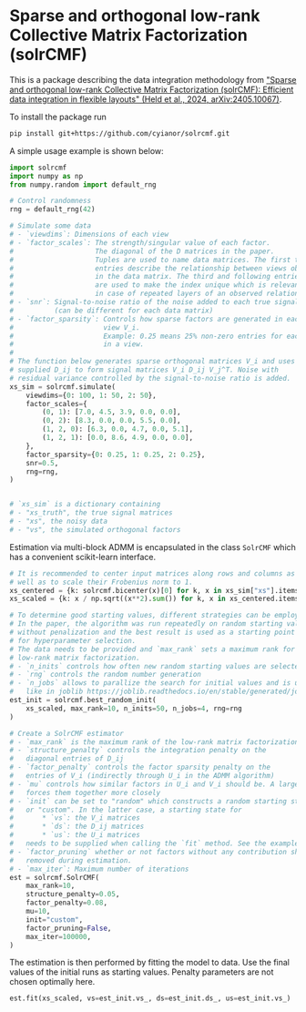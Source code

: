 # Sparse and orthogonal low-rank Collective Matrix Factorization (solrCMF)

This is a package describing the data integration methodology from ["Sparse and orthogonal low-rank Collective Matrix Factorization (solrCMF): Efficient data integration in flexible layouts" (Held et al., 2024, arXiv:2405.10067)](https://arxiv.org/abs/2405.10067).

To install the package run
```sh
pip install git+https://github.com/cyianor/solrcmf.git
```

A simple usage example is shown below:


```python
import solrcmf
import numpy as np
from numpy.random import default_rng

# Control randomness
rng = default_rng(42)

# Simulate some data
# - `viewdims`: Dimensions of each view
# - `factor_scales`: The strength/singular value of each factor.
#                    The diagonal of the D matrices in the paper.
#                    Tuples are used to name data matrices. The first two
#                    entries describe the relationship between views observed
#                    in the data matrix. The third and following entries
#                    are used to make the index unique which is relevant
#                    in case of repeated layers of an observed relationship.
# - `snr`: Signal-to-noise ratio of the noise added to each true signal
#          (can be different for each data matrix)
# - `factor_sparsity`: Controls how sparse factors are generated in each
#                      view V_i.
#                      Example: 0.25 means 25% non-zero entries for each factor
#                      in a view.
#
# The function below generates sparse orthogonal matrices V_i and uses the
# supplied D_ij to form signal matrices V_i D_ij V_j^T. Noise with
# residual variance controlled by the signal-to-noise ratio is added.
xs_sim = solrcmf.simulate(
    viewdims={0: 100, 1: 50, 2: 50},
    factor_scales={
        (0, 1): [7.0, 4.5, 3.9, 0.0, 0.0],
        (0, 2): [8.3, 0.0, 0.0, 5.5, 0.0],
        (1, 2, 0): [6.3, 0.0, 4.7, 0.0, 5.1],
        (1, 2, 1): [0.0, 8.6, 4.9, 0.0, 0.0],
    },
    factor_sparsity={0: 0.25, 1: 0.25, 2: 0.25},
    snr=0.5,
    rng=rng,
)


# `xs_sim` is a dictionary containing
# - "xs_truth", the true signal matrices
# - "xs", the noisy data
# - "vs", the simulated orthogonal factors
```

Estimation via multi-block ADMM is encapsulated in the class `SolrCMF` which has
a convenient scikit-learn interface.


```python
# It is recommended to center input matrices along rows and columns as
# well as to scale their Frobenius norm to 1.
xs_centered = {k: solrcmf.bicenter(x)[0] for k, x in xs_sim["xs"].items()}
xs_scaled = {k: x / np.sqrt((x**2).sum()) for k, x in xs_centered.items()}

# To determine good starting values, different strategies can be employed.
# In the paper, the algorithm was run repeatedly on random starting values
# without penalization and the best result is used as a starting point
# for hyperparameter selection.
# The data needs to be provided and `max_rank` sets a maximum rank for the
# low-rank matrix factorization.
# - `n_inits` controls how often new random starting values are selected.
# - `rng` controls the random number generation
# - `n_jobs` allows to parallize the search for initial values and is used
#   like in joblib https://joblib.readthedocs.io/en/stable/generated/joblib.Parallel.html
est_init = solrcmf.best_random_init(
    xs_scaled, max_rank=10, n_inits=50, n_jobs=4, rng=rng
)
```


```python
# Create a SolrCMF estimator
# - `max_rank` is the maximum rank of the low-rank matrix factorization
# - `structure_penalty` controls the integration penalty on the
#   diagonal entries of D_ij
# - `factor_penalty` controls the factor sparsity penalty on the
#   entries of V_i (indirectly through U_i in the ADMM algorithm)
# - `mu` controls how similar factors in U_i and V_i should be. A larger value
#   forces them together more closely
# - `init` can be set to "random" which constructs a random starting state
#   or "custom". In the latter case, a starting state for
#       * `vs`: the V_i matrices
#       * `ds`: the D_ij matrices
#       * `us`: the U_i matrices
#   needs to be supplied when calling the `fit` method. See the example below.
# - `factor_pruning` whether or not factors without any contribution should be
#   removed during estimation.
# - `max_iter`: Maximum number of iterations
est = solrcmf.SolrCMF(
    max_rank=10,
    structure_penalty=0.05,
    factor_penalty=0.08,
    mu=10,
    init="custom",
    factor_pruning=False,
    max_iter=100000,
)
```

The estimation is then performed by fitting the model to data. Use the
final values of the initial runs as starting values. Penalty parameters are not chosen optimally here.


```python
est.fit(xs_scaled, vs=est_init.vs_, ds=est_init.ds_, us=est_init.vs_)
```




<style>#sk-container-id-1 {
  /* Definition of color scheme common for light and dark mode */
  --sklearn-color-text: black;
  --sklearn-color-line: gray;
  /* Definition of color scheme for unfitted estimators */
  --sklearn-color-unfitted-level-0: #fff5e6;
  --sklearn-color-unfitted-level-1: #f6e4d2;
  --sklearn-color-unfitted-level-2: #ffe0b3;
  --sklearn-color-unfitted-level-3: chocolate;
  /* Definition of color scheme for fitted estimators */
  --sklearn-color-fitted-level-0: #f0f8ff;
  --sklearn-color-fitted-level-1: #d4ebff;
  --sklearn-color-fitted-level-2: #b3dbfd;
  --sklearn-color-fitted-level-3: cornflowerblue;

  /* Specific color for light theme */
  --sklearn-color-text-on-default-background: var(--sg-text-color, var(--theme-code-foreground, var(--jp-content-font-color1, black)));
  --sklearn-color-background: var(--sg-background-color, var(--theme-background, var(--jp-layout-color0, white)));
  --sklearn-color-border-box: var(--sg-text-color, var(--theme-code-foreground, var(--jp-content-font-color1, black)));
  --sklearn-color-icon: #696969;

  @media (prefers-color-scheme: dark) {
    /* Redefinition of color scheme for dark theme */
    --sklearn-color-text-on-default-background: var(--sg-text-color, var(--theme-code-foreground, var(--jp-content-font-color1, white)));
    --sklearn-color-background: var(--sg-background-color, var(--theme-background, var(--jp-layout-color0, #111)));
    --sklearn-color-border-box: var(--sg-text-color, var(--theme-code-foreground, var(--jp-content-font-color1, white)));
    --sklearn-color-icon: #878787;
  }
}

#sk-container-id-1 {
  color: var(--sklearn-color-text);
}

#sk-container-id-1 pre {
  padding: 0;
}

#sk-container-id-1 input.sk-hidden--visually {
  border: 0;
  clip: rect(1px 1px 1px 1px);
  clip: rect(1px, 1px, 1px, 1px);
  height: 1px;
  margin: -1px;
  overflow: hidden;
  padding: 0;
  position: absolute;
  width: 1px;
}

#sk-container-id-1 div.sk-dashed-wrapped {
  border: 1px dashed var(--sklearn-color-line);
  margin: 0 0.4em 0.5em 0.4em;
  box-sizing: border-box;
  padding-bottom: 0.4em;
  background-color: var(--sklearn-color-background);
}

#sk-container-id-1 div.sk-container {
  /* jupyter's `normalize.less` sets `[hidden] { display: none; }`
     but bootstrap.min.css set `[hidden] { display: none !important; }`
     so we also need the `!important` here to be able to override the
     default hidden behavior on the sphinx rendered scikit-learn.org.
     See: https://github.com/scikit-learn/scikit-learn/issues/21755 */
  display: inline-block !important;
  position: relative;
}

#sk-container-id-1 div.sk-text-repr-fallback {
  display: none;
}

div.sk-parallel-item,
div.sk-serial,
div.sk-item {
  /* draw centered vertical line to link estimators */
  background-image: linear-gradient(var(--sklearn-color-text-on-default-background), var(--sklearn-color-text-on-default-background));
  background-size: 2px 100%;
  background-repeat: no-repeat;
  background-position: center center;
}

/* Parallel-specific style estimator block */

#sk-container-id-1 div.sk-parallel-item::after {
  content: "";
  width: 100%;
  border-bottom: 2px solid var(--sklearn-color-text-on-default-background);
  flex-grow: 1;
}

#sk-container-id-1 div.sk-parallel {
  display: flex;
  align-items: stretch;
  justify-content: center;
  background-color: var(--sklearn-color-background);
  position: relative;
}

#sk-container-id-1 div.sk-parallel-item {
  display: flex;
  flex-direction: column;
}

#sk-container-id-1 div.sk-parallel-item:first-child::after {
  align-self: flex-end;
  width: 50%;
}

#sk-container-id-1 div.sk-parallel-item:last-child::after {
  align-self: flex-start;
  width: 50%;
}

#sk-container-id-1 div.sk-parallel-item:only-child::after {
  width: 0;
}

/* Serial-specific style estimator block */

#sk-container-id-1 div.sk-serial {
  display: flex;
  flex-direction: column;
  align-items: center;
  background-color: var(--sklearn-color-background);
  padding-right: 1em;
  padding-left: 1em;
}


/* Toggleable style: style used for estimator/Pipeline/ColumnTransformer box that is
clickable and can be expanded/collapsed.
- Pipeline and ColumnTransformer use this feature and define the default style
- Estimators will overwrite some part of the style using the `sk-estimator` class
*/

/* Pipeline and ColumnTransformer style (default) */

#sk-container-id-1 div.sk-toggleable {
  /* Default theme specific background. It is overwritten whether we have a
  specific estimator or a Pipeline/ColumnTransformer */
  background-color: var(--sklearn-color-background);
}

/* Toggleable label */
#sk-container-id-1 label.sk-toggleable__label {
  cursor: pointer;
  display: block;
  width: 100%;
  margin-bottom: 0;
  padding: 0.5em;
  box-sizing: border-box;
  text-align: center;
}

#sk-container-id-1 label.sk-toggleable__label-arrow:before {
  /* Arrow on the left of the label */
  content: "▸";
  float: left;
  margin-right: 0.25em;
  color: var(--sklearn-color-icon);
}

#sk-container-id-1 label.sk-toggleable__label-arrow:hover:before {
  color: var(--sklearn-color-text);
}

/* Toggleable content - dropdown */

#sk-container-id-1 div.sk-toggleable__content {
  max-height: 0;
  max-width: 0;
  overflow: hidden;
  text-align: left;
  /* unfitted */
  background-color: var(--sklearn-color-unfitted-level-0);
}

#sk-container-id-1 div.sk-toggleable__content.fitted {
  /* fitted */
  background-color: var(--sklearn-color-fitted-level-0);
}

#sk-container-id-1 div.sk-toggleable__content pre {
  margin: 0.2em;
  border-radius: 0.25em;
  color: var(--sklearn-color-text);
  /* unfitted */
  background-color: var(--sklearn-color-unfitted-level-0);
}

#sk-container-id-1 div.sk-toggleable__content.fitted pre {
  /* unfitted */
  background-color: var(--sklearn-color-fitted-level-0);
}

#sk-container-id-1 input.sk-toggleable__control:checked~div.sk-toggleable__content {
  /* Expand drop-down */
  max-height: 200px;
  max-width: 100%;
  overflow: auto;
}

#sk-container-id-1 input.sk-toggleable__control:checked~label.sk-toggleable__label-arrow:before {
  content: "▾";
}

/* Pipeline/ColumnTransformer-specific style */

#sk-container-id-1 div.sk-label input.sk-toggleable__control:checked~label.sk-toggleable__label {
  color: var(--sklearn-color-text);
  background-color: var(--sklearn-color-unfitted-level-2);
}

#sk-container-id-1 div.sk-label.fitted input.sk-toggleable__control:checked~label.sk-toggleable__label {
  background-color: var(--sklearn-color-fitted-level-2);
}

/* Estimator-specific style */

/* Colorize estimator box */
#sk-container-id-1 div.sk-estimator input.sk-toggleable__control:checked~label.sk-toggleable__label {
  /* unfitted */
  background-color: var(--sklearn-color-unfitted-level-2);
}

#sk-container-id-1 div.sk-estimator.fitted input.sk-toggleable__control:checked~label.sk-toggleable__label {
  /* fitted */
  background-color: var(--sklearn-color-fitted-level-2);
}

#sk-container-id-1 div.sk-label label.sk-toggleable__label,
#sk-container-id-1 div.sk-label label {
  /* The background is the default theme color */
  color: var(--sklearn-color-text-on-default-background);
}

/* On hover, darken the color of the background */
#sk-container-id-1 div.sk-label:hover label.sk-toggleable__label {
  color: var(--sklearn-color-text);
  background-color: var(--sklearn-color-unfitted-level-2);
}

/* Label box, darken color on hover, fitted */
#sk-container-id-1 div.sk-label.fitted:hover label.sk-toggleable__label.fitted {
  color: var(--sklearn-color-text);
  background-color: var(--sklearn-color-fitted-level-2);
}

/* Estimator label */

#sk-container-id-1 div.sk-label label {
  font-family: monospace;
  font-weight: bold;
  display: inline-block;
  line-height: 1.2em;
}

#sk-container-id-1 div.sk-label-container {
  text-align: center;
}

/* Estimator-specific */
#sk-container-id-1 div.sk-estimator {
  font-family: monospace;
  border: 1px dotted var(--sklearn-color-border-box);
  border-radius: 0.25em;
  box-sizing: border-box;
  margin-bottom: 0.5em;
  /* unfitted */
  background-color: var(--sklearn-color-unfitted-level-0);
}

#sk-container-id-1 div.sk-estimator.fitted {
  /* fitted */
  background-color: var(--sklearn-color-fitted-level-0);
}

/* on hover */
#sk-container-id-1 div.sk-estimator:hover {
  /* unfitted */
  background-color: var(--sklearn-color-unfitted-level-2);
}

#sk-container-id-1 div.sk-estimator.fitted:hover {
  /* fitted */
  background-color: var(--sklearn-color-fitted-level-2);
}

/* Specification for estimator info (e.g. "i" and "?") */

/* Common style for "i" and "?" */

.sk-estimator-doc-link,
a:link.sk-estimator-doc-link,
a:visited.sk-estimator-doc-link {
  float: right;
  font-size: smaller;
  line-height: 1em;
  font-family: monospace;
  background-color: var(--sklearn-color-background);
  border-radius: 1em;
  height: 1em;
  width: 1em;
  text-decoration: none !important;
  margin-left: 1ex;
  /* unfitted */
  border: var(--sklearn-color-unfitted-level-1) 1pt solid;
  color: var(--sklearn-color-unfitted-level-1);
}

.sk-estimator-doc-link.fitted,
a:link.sk-estimator-doc-link.fitted,
a:visited.sk-estimator-doc-link.fitted {
  /* fitted */
  border: var(--sklearn-color-fitted-level-1) 1pt solid;
  color: var(--sklearn-color-fitted-level-1);
}

/* On hover */
div.sk-estimator:hover .sk-estimator-doc-link:hover,
.sk-estimator-doc-link:hover,
div.sk-label-container:hover .sk-estimator-doc-link:hover,
.sk-estimator-doc-link:hover {
  /* unfitted */
  background-color: var(--sklearn-color-unfitted-level-3);
  color: var(--sklearn-color-background);
  text-decoration: none;
}

div.sk-estimator.fitted:hover .sk-estimator-doc-link.fitted:hover,
.sk-estimator-doc-link.fitted:hover,
div.sk-label-container:hover .sk-estimator-doc-link.fitted:hover,
.sk-estimator-doc-link.fitted:hover {
  /* fitted */
  background-color: var(--sklearn-color-fitted-level-3);
  color: var(--sklearn-color-background);
  text-decoration: none;
}

/* Span, style for the box shown on hovering the info icon */
.sk-estimator-doc-link span {
  display: none;
  z-index: 9999;
  position: relative;
  font-weight: normal;
  right: .2ex;
  padding: .5ex;
  margin: .5ex;
  width: min-content;
  min-width: 20ex;
  max-width: 50ex;
  color: var(--sklearn-color-text);
  box-shadow: 2pt 2pt 4pt #999;
  /* unfitted */
  background: var(--sklearn-color-unfitted-level-0);
  border: .5pt solid var(--sklearn-color-unfitted-level-3);
}

.sk-estimator-doc-link.fitted span {
  /* fitted */
  background: var(--sklearn-color-fitted-level-0);
  border: var(--sklearn-color-fitted-level-3);
}

.sk-estimator-doc-link:hover span {
  display: block;
}

/* "?"-specific style due to the `<a>` HTML tag */

#sk-container-id-1 a.estimator_doc_link {
  float: right;
  font-size: 1rem;
  line-height: 1em;
  font-family: monospace;
  background-color: var(--sklearn-color-background);
  border-radius: 1rem;
  height: 1rem;
  width: 1rem;
  text-decoration: none;
  /* unfitted */
  color: var(--sklearn-color-unfitted-level-1);
  border: var(--sklearn-color-unfitted-level-1) 1pt solid;
}

#sk-container-id-1 a.estimator_doc_link.fitted {
  /* fitted */
  border: var(--sklearn-color-fitted-level-1) 1pt solid;
  color: var(--sklearn-color-fitted-level-1);
}

/* On hover */
#sk-container-id-1 a.estimator_doc_link:hover {
  /* unfitted */
  background-color: var(--sklearn-color-unfitted-level-3);
  color: var(--sklearn-color-background);
  text-decoration: none;
}

#sk-container-id-1 a.estimator_doc_link.fitted:hover {
  /* fitted */
  background-color: var(--sklearn-color-fitted-level-3);
}
</style><div id="sk-container-id-1" class="sk-top-container"><div class="sk-text-repr-fallback"><pre>SolrCMF(factor_penalty=0.08, factor_pruning=False, init=&#x27;custom&#x27;,
        max_iter=100000, max_rank=10, mu=10, structure_penalty=0.05)</pre><b>In a Jupyter environment, please rerun this cell to show the HTML representation or trust the notebook. <br />On GitHub, the HTML representation is unable to render, please try loading this page with nbviewer.org.</b></div><div class="sk-container" hidden><div class="sk-item"><div class="sk-estimator fitted sk-toggleable"><input class="sk-toggleable__control sk-hidden--visually" id="sk-estimator-id-1" type="checkbox" checked><label for="sk-estimator-id-1" class="sk-toggleable__label fitted sk-toggleable__label-arrow fitted">&nbsp;SolrCMF<span class="sk-estimator-doc-link fitted">i<span>Fitted</span></span></label><div class="sk-toggleable__content fitted"><pre>SolrCMF(factor_penalty=0.08, factor_pruning=False, init=&#x27;custom&#x27;,
        max_iter=100000, max_rank=10, mu=10, structure_penalty=0.05)</pre></div> </div></div></div></div>



Estimates for $D_{ij}$ are then in `est.ds_` and estimates for $V_i$ in `est.vs_`.

Scale back to original scale


```python
for k, d in est.ds_.items():
    rescaled_d = d * np.sqrt((xs_centered[k] ** 2).sum())
    print(
        f"{str(k):10s}: "
        f"{np.array2string(rescaled_d, precision=2, floatmode='fixed')}"
    )
```

    (0, 1)    : [ 0.00  6.55 -1.44  3.52  0.00 -0.00 -0.00 -0.00  0.00 -0.00]
    (0, 2)    : [ 0.00 -7.52 -0.00 -0.00 -2.88 -0.00  0.00 -0.00  0.00  0.00]
    (1, 2, 0) : [ 0.00 -5.67  2.92  0.00 -0.00 -0.00 -2.81 -0.00 -0.00  0.00]
    (1, 2, 1) : [-0.00  0.00  3.64 -8.23  0.00 -0.00  0.00  0.00  0.00  0.00]


Shrinkage can be clearly seen in the singular value estimates compared to the groundtruth.

Setting the right hyperparameters is non-trivial and
more rigorous method is necessary. The class `SolrCMFCV` is provided for this
purpose to perform cross-validation automatically.

Cross-validation performs a two-step procedure:

1. Possible model structures are determined by estimating the model for all supplied pairs of hyperparameters. Zero patterns in singular values and factors are recorded.
2. Cross-validation is then performed by fixing each zero pattern obtained in Step 1 and estimating model parameters on all $K$ combinations of training folds. Test errors are computed on the respective left-out test fold.

The final solution is found by determining the pair of hyperparameters that leads to the minimal CV error and to pick those parameters that are within one standard error of the minimal CV error with most sparsity in the singular values.


```python
# Lists of structure and factor penalties are supplied containing the
# parameter combinations to be tested. Lists need to be of the same length
# or one needs to be a scalar.
# - `cv` number of folds
est_cv = solrcmf.SolrCMFCV(
    max_rank=10,
    structure_penalty=np.exp(rng.uniform(np.log(5e-2), np.log(1.0), 100)),
    factor_penalty=np.exp(rng.uniform(np.log(5e-2), np.log(1.0), 100)),
    mu=10,
    cv=10,
    init="custom",
    max_iter=100000,
    n_jobs=4,
)
```

Perform hyperparameter selection. This step can be time-intensive.


```python
# Initial values are supplied as lists. If length 1 then they are reused.
# If same length as hyperparameters then different initial values can be used
# for each pair of hyperparameters.
est_cv.fit(xs_scaled, vs=[est_init.vs_], ds=[est_init.ds_], us=[est_init.vs_])
```




<style>#sk-container-id-2 {
  /* Definition of color scheme common for light and dark mode */
  --sklearn-color-text: black;
  --sklearn-color-line: gray;
  /* Definition of color scheme for unfitted estimators */
  --sklearn-color-unfitted-level-0: #fff5e6;
  --sklearn-color-unfitted-level-1: #f6e4d2;
  --sklearn-color-unfitted-level-2: #ffe0b3;
  --sklearn-color-unfitted-level-3: chocolate;
  /* Definition of color scheme for fitted estimators */
  --sklearn-color-fitted-level-0: #f0f8ff;
  --sklearn-color-fitted-level-1: #d4ebff;
  --sklearn-color-fitted-level-2: #b3dbfd;
  --sklearn-color-fitted-level-3: cornflowerblue;

  /* Specific color for light theme */
  --sklearn-color-text-on-default-background: var(--sg-text-color, var(--theme-code-foreground, var(--jp-content-font-color1, black)));
  --sklearn-color-background: var(--sg-background-color, var(--theme-background, var(--jp-layout-color0, white)));
  --sklearn-color-border-box: var(--sg-text-color, var(--theme-code-foreground, var(--jp-content-font-color1, black)));
  --sklearn-color-icon: #696969;

  @media (prefers-color-scheme: dark) {
    /* Redefinition of color scheme for dark theme */
    --sklearn-color-text-on-default-background: var(--sg-text-color, var(--theme-code-foreground, var(--jp-content-font-color1, white)));
    --sklearn-color-background: var(--sg-background-color, var(--theme-background, var(--jp-layout-color0, #111)));
    --sklearn-color-border-box: var(--sg-text-color, var(--theme-code-foreground, var(--jp-content-font-color1, white)));
    --sklearn-color-icon: #878787;
  }
}

#sk-container-id-2 {
  color: var(--sklearn-color-text);
}

#sk-container-id-2 pre {
  padding: 0;
}

#sk-container-id-2 input.sk-hidden--visually {
  border: 0;
  clip: rect(1px 1px 1px 1px);
  clip: rect(1px, 1px, 1px, 1px);
  height: 1px;
  margin: -1px;
  overflow: hidden;
  padding: 0;
  position: absolute;
  width: 1px;
}

#sk-container-id-2 div.sk-dashed-wrapped {
  border: 1px dashed var(--sklearn-color-line);
  margin: 0 0.4em 0.5em 0.4em;
  box-sizing: border-box;
  padding-bottom: 0.4em;
  background-color: var(--sklearn-color-background);
}

#sk-container-id-2 div.sk-container {
  /* jupyter's `normalize.less` sets `[hidden] { display: none; }`
     but bootstrap.min.css set `[hidden] { display: none !important; }`
     so we also need the `!important` here to be able to override the
     default hidden behavior on the sphinx rendered scikit-learn.org.
     See: https://github.com/scikit-learn/scikit-learn/issues/21755 */
  display: inline-block !important;
  position: relative;
}

#sk-container-id-2 div.sk-text-repr-fallback {
  display: none;
}

div.sk-parallel-item,
div.sk-serial,
div.sk-item {
  /* draw centered vertical line to link estimators */
  background-image: linear-gradient(var(--sklearn-color-text-on-default-background), var(--sklearn-color-text-on-default-background));
  background-size: 2px 100%;
  background-repeat: no-repeat;
  background-position: center center;
}

/* Parallel-specific style estimator block */

#sk-container-id-2 div.sk-parallel-item::after {
  content: "";
  width: 100%;
  border-bottom: 2px solid var(--sklearn-color-text-on-default-background);
  flex-grow: 1;
}

#sk-container-id-2 div.sk-parallel {
  display: flex;
  align-items: stretch;
  justify-content: center;
  background-color: var(--sklearn-color-background);
  position: relative;
}

#sk-container-id-2 div.sk-parallel-item {
  display: flex;
  flex-direction: column;
}

#sk-container-id-2 div.sk-parallel-item:first-child::after {
  align-self: flex-end;
  width: 50%;
}

#sk-container-id-2 div.sk-parallel-item:last-child::after {
  align-self: flex-start;
  width: 50%;
}

#sk-container-id-2 div.sk-parallel-item:only-child::after {
  width: 0;
}

/* Serial-specific style estimator block */

#sk-container-id-2 div.sk-serial {
  display: flex;
  flex-direction: column;
  align-items: center;
  background-color: var(--sklearn-color-background);
  padding-right: 1em;
  padding-left: 1em;
}


/* Toggleable style: style used for estimator/Pipeline/ColumnTransformer box that is
clickable and can be expanded/collapsed.
- Pipeline and ColumnTransformer use this feature and define the default style
- Estimators will overwrite some part of the style using the `sk-estimator` class
*/

/* Pipeline and ColumnTransformer style (default) */

#sk-container-id-2 div.sk-toggleable {
  /* Default theme specific background. It is overwritten whether we have a
  specific estimator or a Pipeline/ColumnTransformer */
  background-color: var(--sklearn-color-background);
}

/* Toggleable label */
#sk-container-id-2 label.sk-toggleable__label {
  cursor: pointer;
  display: block;
  width: 100%;
  margin-bottom: 0;
  padding: 0.5em;
  box-sizing: border-box;
  text-align: center;
}

#sk-container-id-2 label.sk-toggleable__label-arrow:before {
  /* Arrow on the left of the label */
  content: "▸";
  float: left;
  margin-right: 0.25em;
  color: var(--sklearn-color-icon);
}

#sk-container-id-2 label.sk-toggleable__label-arrow:hover:before {
  color: var(--sklearn-color-text);
}

/* Toggleable content - dropdown */

#sk-container-id-2 div.sk-toggleable__content {
  max-height: 0;
  max-width: 0;
  overflow: hidden;
  text-align: left;
  /* unfitted */
  background-color: var(--sklearn-color-unfitted-level-0);
}

#sk-container-id-2 div.sk-toggleable__content.fitted {
  /* fitted */
  background-color: var(--sklearn-color-fitted-level-0);
}

#sk-container-id-2 div.sk-toggleable__content pre {
  margin: 0.2em;
  border-radius: 0.25em;
  color: var(--sklearn-color-text);
  /* unfitted */
  background-color: var(--sklearn-color-unfitted-level-0);
}

#sk-container-id-2 div.sk-toggleable__content.fitted pre {
  /* unfitted */
  background-color: var(--sklearn-color-fitted-level-0);
}

#sk-container-id-2 input.sk-toggleable__control:checked~div.sk-toggleable__content {
  /* Expand drop-down */
  max-height: 200px;
  max-width: 100%;
  overflow: auto;
}

#sk-container-id-2 input.sk-toggleable__control:checked~label.sk-toggleable__label-arrow:before {
  content: "▾";
}

/* Pipeline/ColumnTransformer-specific style */

#sk-container-id-2 div.sk-label input.sk-toggleable__control:checked~label.sk-toggleable__label {
  color: var(--sklearn-color-text);
  background-color: var(--sklearn-color-unfitted-level-2);
}

#sk-container-id-2 div.sk-label.fitted input.sk-toggleable__control:checked~label.sk-toggleable__label {
  background-color: var(--sklearn-color-fitted-level-2);
}

/* Estimator-specific style */

/* Colorize estimator box */
#sk-container-id-2 div.sk-estimator input.sk-toggleable__control:checked~label.sk-toggleable__label {
  /* unfitted */
  background-color: var(--sklearn-color-unfitted-level-2);
}

#sk-container-id-2 div.sk-estimator.fitted input.sk-toggleable__control:checked~label.sk-toggleable__label {
  /* fitted */
  background-color: var(--sklearn-color-fitted-level-2);
}

#sk-container-id-2 div.sk-label label.sk-toggleable__label,
#sk-container-id-2 div.sk-label label {
  /* The background is the default theme color */
  color: var(--sklearn-color-text-on-default-background);
}

/* On hover, darken the color of the background */
#sk-container-id-2 div.sk-label:hover label.sk-toggleable__label {
  color: var(--sklearn-color-text);
  background-color: var(--sklearn-color-unfitted-level-2);
}

/* Label box, darken color on hover, fitted */
#sk-container-id-2 div.sk-label.fitted:hover label.sk-toggleable__label.fitted {
  color: var(--sklearn-color-text);
  background-color: var(--sklearn-color-fitted-level-2);
}

/* Estimator label */

#sk-container-id-2 div.sk-label label {
  font-family: monospace;
  font-weight: bold;
  display: inline-block;
  line-height: 1.2em;
}

#sk-container-id-2 div.sk-label-container {
  text-align: center;
}

/* Estimator-specific */
#sk-container-id-2 div.sk-estimator {
  font-family: monospace;
  border: 1px dotted var(--sklearn-color-border-box);
  border-radius: 0.25em;
  box-sizing: border-box;
  margin-bottom: 0.5em;
  /* unfitted */
  background-color: var(--sklearn-color-unfitted-level-0);
}

#sk-container-id-2 div.sk-estimator.fitted {
  /* fitted */
  background-color: var(--sklearn-color-fitted-level-0);
}

/* on hover */
#sk-container-id-2 div.sk-estimator:hover {
  /* unfitted */
  background-color: var(--sklearn-color-unfitted-level-2);
}

#sk-container-id-2 div.sk-estimator.fitted:hover {
  /* fitted */
  background-color: var(--sklearn-color-fitted-level-2);
}

/* Specification for estimator info (e.g. "i" and "?") */

/* Common style for "i" and "?" */

.sk-estimator-doc-link,
a:link.sk-estimator-doc-link,
a:visited.sk-estimator-doc-link {
  float: right;
  font-size: smaller;
  line-height: 1em;
  font-family: monospace;
  background-color: var(--sklearn-color-background);
  border-radius: 1em;
  height: 1em;
  width: 1em;
  text-decoration: none !important;
  margin-left: 1ex;
  /* unfitted */
  border: var(--sklearn-color-unfitted-level-1) 1pt solid;
  color: var(--sklearn-color-unfitted-level-1);
}

.sk-estimator-doc-link.fitted,
a:link.sk-estimator-doc-link.fitted,
a:visited.sk-estimator-doc-link.fitted {
  /* fitted */
  border: var(--sklearn-color-fitted-level-1) 1pt solid;
  color: var(--sklearn-color-fitted-level-1);
}

/* On hover */
div.sk-estimator:hover .sk-estimator-doc-link:hover,
.sk-estimator-doc-link:hover,
div.sk-label-container:hover .sk-estimator-doc-link:hover,
.sk-estimator-doc-link:hover {
  /* unfitted */
  background-color: var(--sklearn-color-unfitted-level-3);
  color: var(--sklearn-color-background);
  text-decoration: none;
}

div.sk-estimator.fitted:hover .sk-estimator-doc-link.fitted:hover,
.sk-estimator-doc-link.fitted:hover,
div.sk-label-container:hover .sk-estimator-doc-link.fitted:hover,
.sk-estimator-doc-link.fitted:hover {
  /* fitted */
  background-color: var(--sklearn-color-fitted-level-3);
  color: var(--sklearn-color-background);
  text-decoration: none;
}

/* Span, style for the box shown on hovering the info icon */
.sk-estimator-doc-link span {
  display: none;
  z-index: 9999;
  position: relative;
  font-weight: normal;
  right: .2ex;
  padding: .5ex;
  margin: .5ex;
  width: min-content;
  min-width: 20ex;
  max-width: 50ex;
  color: var(--sklearn-color-text);
  box-shadow: 2pt 2pt 4pt #999;
  /* unfitted */
  background: var(--sklearn-color-unfitted-level-0);
  border: .5pt solid var(--sklearn-color-unfitted-level-3);
}

.sk-estimator-doc-link.fitted span {
  /* fitted */
  background: var(--sklearn-color-fitted-level-0);
  border: var(--sklearn-color-fitted-level-3);
}

.sk-estimator-doc-link:hover span {
  display: block;
}

/* "?"-specific style due to the `<a>` HTML tag */

#sk-container-id-2 a.estimator_doc_link {
  float: right;
  font-size: 1rem;
  line-height: 1em;
  font-family: monospace;
  background-color: var(--sklearn-color-background);
  border-radius: 1rem;
  height: 1rem;
  width: 1rem;
  text-decoration: none;
  /* unfitted */
  color: var(--sklearn-color-unfitted-level-1);
  border: var(--sklearn-color-unfitted-level-1) 1pt solid;
}

#sk-container-id-2 a.estimator_doc_link.fitted {
  /* fitted */
  border: var(--sklearn-color-fitted-level-1) 1pt solid;
  color: var(--sklearn-color-fitted-level-1);
}

/* On hover */
#sk-container-id-2 a.estimator_doc_link:hover {
  /* unfitted */
  background-color: var(--sklearn-color-unfitted-level-3);
  color: var(--sklearn-color-background);
  text-decoration: none;
}

#sk-container-id-2 a.estimator_doc_link.fitted:hover {
  /* fitted */
  background-color: var(--sklearn-color-fitted-level-3);
}
</style><div id="sk-container-id-2" class="sk-top-container"><div class="sk-text-repr-fallback"><pre>SolrCMFCV(factor_penalty=array([0.36792423, 0.06941587, 0.10752516, 0.43376266, 0.53883355,
       0.95854522, 0.10676321, 0.62188201, 0.08373001, 0.07400256,
       0.44430964, 0.19013555, 0.53937187, 0.11657228, 0.09469818,
       0.25880558, 0.07063052, 0.11524739, 0.08227149, 0.13042509,
       0.49534386, 0.07178925, 0.3126294 , 0.28824926, 0.25066523,
       0.2132999 , 0.36531926, 0.64150673, 0.08124273, 0...
       0.71015324, 0.1375872 , 0.10718306, 0.73360059, 0.0774336 ,
       0.05972806, 0.12817684, 0.48768923, 0.40007808, 0.96196336,
       0.14680267, 0.11424985, 0.15524923, 0.52084544, 0.09501248,
       0.85510326, 0.23217319, 0.52223399, 0.59602222, 0.2098567 ,
       0.46080418, 0.14908991, 0.56755986, 0.59005505, 0.27265958,
       0.09611405, 0.91465952, 0.85313787, 0.32016594, 0.95285913,
       0.22548781, 0.15398784, 0.19865442, 0.05737153, 0.25905621]))</pre><b>In a Jupyter environment, please rerun this cell to show the HTML representation or trust the notebook. <br />On GitHub, the HTML representation is unable to render, please try loading this page with nbviewer.org.</b></div><div class="sk-container" hidden><div class="sk-item"><div class="sk-estimator fitted sk-toggleable"><input class="sk-toggleable__control sk-hidden--visually" id="sk-estimator-id-2" type="checkbox" checked><label for="sk-estimator-id-2" class="sk-toggleable__label fitted sk-toggleable__label-arrow fitted">&nbsp;SolrCMFCV<span class="sk-estimator-doc-link fitted">i<span>Fitted</span></span></label><div class="sk-toggleable__content fitted"><pre>SolrCMFCV(factor_penalty=array([0.36792423, 0.06941587, 0.10752516, 0.43376266, 0.53883355,
       0.95854522, 0.10676321, 0.62188201, 0.08373001, 0.07400256,
       0.44430964, 0.19013555, 0.53937187, 0.11657228, 0.09469818,
       0.25880558, 0.07063052, 0.11524739, 0.08227149, 0.13042509,
       0.49534386, 0.07178925, 0.3126294 , 0.28824926, 0.25066523,
       0.2132999 , 0.36531926, 0.64150673, 0.08124273, 0...
       0.71015324, 0.1375872 , 0.10718306, 0.73360059, 0.0774336 ,
       0.05972806, 0.12817684, 0.48768923, 0.40007808, 0.96196336,
       0.14680267, 0.11424985, 0.15524923, 0.52084544, 0.09501248,
       0.85510326, 0.23217319, 0.52223399, 0.59602222, 0.2098567 ,
       0.46080418, 0.14908991, 0.56755986, 0.59005505, 0.27265958,
       0.09611405, 0.91465952, 0.85313787, 0.32016594, 0.95285913,
       0.22548781, 0.15398784, 0.19865442, 0.05737153, 0.25905621]))</pre></div> </div></div></div></div>



CV results can be found in the attribute `est_cv.cv_results_` and can be easily converted to a Pandas `DataFrame`. The best result corresponds to the row with index `est_cv.best_index_`. 


```python
import pandas as pd

cv_res = pd.DataFrame(est_cv.cv_results_)
cv_res.loc[est_cv.best_index_, :]
```




    structure_penalty                         0.114250
    max_rank                                 10.000000
    factor_penalty                            0.058822
    objective_value_penalized                 1.999925
    mean_elapsed_process_time_penalized       9.922670
    std_elapsed_process_time_penalized        0.000000
    est_max_rank                              5.000000
    structural_zeros                         31.000000
    factor_zeros                           1764.000000
    neg_mean_squared_error_fold0             -0.000172
    neg_mean_squared_error_fold1             -0.000192
    neg_mean_squared_error_fold2             -0.000196
    neg_mean_squared_error_fold3             -0.000185
    neg_mean_squared_error_fold4             -0.000182
    neg_mean_squared_error_fold5             -0.000190
    neg_mean_squared_error_fold6             -0.000201
    neg_mean_squared_error_fold7             -0.000202
    neg_mean_squared_error_fold8             -0.000200
    neg_mean_squared_error_fold9             -0.000181
    mean_elapsed_process_time_fixed           1.284826
    std_elapsed_process_time_fixed            0.132348
    mean_neg_mean_squared_error              -0.000190
    std_neg_mean_squared_error                0.000009
    Name: 76, dtype: float64




```python
for k, d in est_cv.best_estimator_.ds_.items():
    rescaled_d = d * np.sqrt((xs_centered[k] ** 2).sum())
    print(
        f"{str(k):10s}: "
        f"{np.array2string(rescaled_d, precision=2, floatmode='fixed')}"
    )
```

    (0, 1)    : [ 7.40 -0.00  4.59  0.00 -0.00]
    (0, 2)    : [-8.43 -0.00 -0.00 -5.00  0.00]
    (1, 2, 0) : [-6.59  4.25  0.00 -0.00 -3.85]
    (1, 2, 1) : [ 0.00  4.86 -9.22  0.00  0.00]


Due to the small size of the data sources and signal-to-noise ratio of 0.5, it is not possible to recover singular values perfectly. However, thanks to unpenalized re-estimation, the strong shrinkage seen in the manual solution above is not present here.

The factor estimates are in `est_cv.best_estimator_.vs_`, however, sparse factors can be found in `est_cv.best_estimator_.us_`. In this particular run, factor 0 of view 0 in the groundtruth corresponds to factor 0 in view 0 of the estimate. Note that in general factor order is arbitrary.


```python
np.sum(xs_sim["vs"][0][:, 0] * est_cv.best_estimator_.us_[0][:, 0])
```




    0.9896296784962579



The correctness of the estimated sparsity pattern can be analysed by looking at true positive and false positive rate.


```python
def true_positive_rate(estimate, truth):
    return sum(np.logical_and(estimate != 0.0, truth != 0.0)) / sum(
        truth != 0.0
    )


def false_positive_rate(estimate, truth):
    return sum(np.logical_and(estimate != 0.0, truth == 0.0)) / sum(
        truth == 0.0
    )
```


```python
(
    true_positive_rate(xs_sim["vs"][0][:, 0], est_cv.best_estimator_.us_[0][:, 0]),
    false_positive_rate(xs_sim["vs"][0][:, 0], est_cv.best_estimator_.us_[0][:, 0]),
)
```




    (0.6578947368421053, 0.0)


